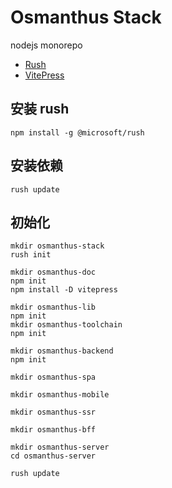 # Osmanthus Stack

nodejs monorepo


+ [Rush](https://rushjs.io/zh-cn/)
+ [VitePress](https://vitepress.vuejs.org/)

## 安装 rush
```shell
npm install -g @microsoft/rush
```

## 安装依赖
```shell
rush update
```

## 初始化
```shell
mkdir osmanthus-stack
rush init

mkdir osmanthus-doc
npm init
npm install -D vitepress

mkdir osmanthus-lib
npm init
mkdir osmanthus-toolchain
npm init

mkdir osmanthus-backend
npm init

mkdir osmanthus-spa

mkdir osmanthus-mobile

mkdir osmanthus-ssr

mkdir osmanthus-bff

mkdir osmanthus-server
cd osmanthus-server

rush update

```
